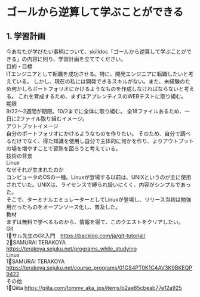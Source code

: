 # ゴールから逆算して学ぶことができる

## 1. 学習計画

今あなたが学びたい事柄について、skilldoc「ゴールから逆算して学ぶことができる」の内容に則り、学習計画を立ててください。
<br>
目的・目標<br>
ITエンジニアとして転職を成功させる。特に、開発エンジニアに転職したいと考えている。
しかし、現在の私には開発できるスキルがない。また、未経験のため何かしらポートフォリオにかけるようなものを作成しなければならないと考える。
これを育成するため、まずはアプレンティスのWEBテストに取り組む。
<br>
期限<br>
9/22～2週間が期限。10/2までに全体に取り組む。
全18ファイルあるため、一日に2ファイル取り組むイメージ。
<br>
アウトプットイメージ<br>
自分のポートフォリオにかけるようなものを作りたい。
そのため、自分で調べるだけでなく、得た知識を使用し自分で主体的に何かを作り、よりアウトプットの場を増やすことで習熟を図ろうと考えている。
<br>
技術の背景<br>
Linux<br>
なぜそれが生まれたのか<br>
コンピュータのOSの一種。Linuxが登場する以前は、UNIXというのが主に使用されていた。UNIXは、ライセンスで縛られ扱いにくく、内容がシンプルであった。<br>
そこで、ターミナルエミュレーターとしてLinuxが登場し、リリース当初は勉強用だったものをオープンソース化し、普及した。
<br>
教材<br>
まずは無料で学べるものから、情報を得て、このクエストをクリアしたい。<br>
Git<br>
1⃣サル先生のGit入門　https://backlog.com/ja/git-tutorial/<br>
2⃣SAMURAI TERAKOYA　https://terakoya.sejuku.net/programs_while_studying<br>
Linux<br>
1⃣SAMURAI TERAKOYA https://terakoya.sejuku.net/course_programs/01GS4PT0K1G4AV3K9BKEQP9422<br>
その他<br>
1⃣Qiita https://qiita.com/tommy_aka_jps/items/b2ae85cbeab77e12a925




